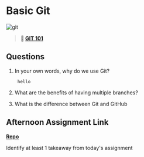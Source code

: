 # Basic Git

![git](https://git-scm.com/images/branching-illustration@2x.png)

> **📖 [GIT 101](https://codeworksacademy.com/fs-student-guide/resources/wk1/01-GIT)**

## Questions

1. In your own words, why do we use Git?

        hello

2. What are the benefits of having multiple branches?

3. What is the difference between Git and GitHub

## Afternoon Assignment Link

**[Repo](https://github.com/TamraPeterson/fs-journal)**

Identify at least 1 takeaway from today's assignment
